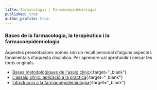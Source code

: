 ```yaml
---
title: Farmacologia | Farmacoepidemiologia
published: true
author_profile: true
---
```

### Bases de la farmacologia, la terapèutica i la farmacoepidemiologia 
Aquestes presentacions només són un recull personal d'alguns aspectes fonamentals d'aquesta disciplina. 
Per aprendre cal aprofundir i cercar les fonts originals.
- [Bases metodològiques de l'asaig clínic](https://jepcastel.github.io/farmacoepidemiologia/01slides-bases-metodolgiques-de-lassaog-clnic.html){:target="_blank"}
- [L'assaig clínic: aplicació a la pràctica](https://jepcastel.github.io/farmacoepidemiologia/02slides-assaig-clinic-practica.html){:target="_blank"}
- [Introducció a la farmacoepidemiologia](https://jepcastel.github.io/farmacoepidemiologia/03slides-farmacoepidemiologia.html){:target="_blank"}
